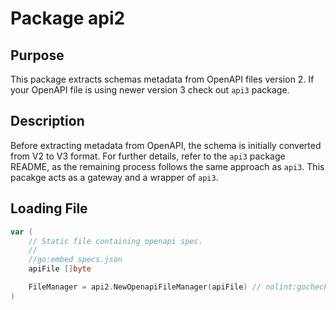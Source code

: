 # Package api2

## Purpose
This package extracts schemas metadata from OpenAPI files version 2.
If your OpenAPI file is using newer version 3 check out `api3` package.

## Description

Before extracting metadata from OpenAPI, the schema is initially converted from V2 to V3 format.
For further details, refer to the `api3` package README, as the remaining process follows the same approach as `api3`.
This pacakge acts as a gateway and a wrapper of `api3`.

## Loading File

```go
var (
    // Static file containing openapi spec.
    //
    //go:embed specs.json
    apiFile []byte

	FileManager = api2.NewOpenapiFileManager(apiFile) // nolint:gochecknoglobals
)
```
